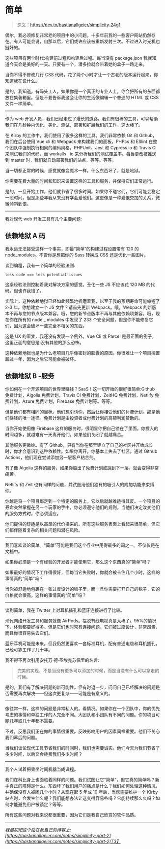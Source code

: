 # 简单

> 原文：<https://dev.to/bastianallgeier/simplicity-24g1>

偶尔，我必须修复非常老的项目中的小问题。十多年前我的一些客户网站仍然存在。有人可能会说，自那以后，它们或许应该被重新发射三次。不过进入时光机也挺好的。

这些项目有两个时代:构建前过程和构建后过程。每当没有 package.json 我就知道今天会是美好的一天。只要有一个，潘多拉就会带着她的盒子一路走来。

当你不得不修改几行 CSS 代码，花了两个小时才让一个古老的版本运行起来，你知道我在说什么。

是的，我知道，有码头工人，如果你是一个真正的专业人士，你会把所有的东西都放在集装箱里。但是不要告诉我这会让你的生活像编辑一个普通的 HTML 或 CSS 文件一样简单。

* * *

作为 web 开发人员，我们已经走过了漫长的道路。我们有很棒的工具，可以帮助我们在几秒钟内优化、美化、测试、部署和扩展我们的工作，这太棒了。

在 Kirby 的工作中，我们使用了很多这样的工具。我们非常依赖 Git 和 Github，我们在后台使用 Vue cli 和 Webpack 来构建我们的面板，PHPcs 和 ESlint 在整个团队中强制执行相同的编码风格，PHPUnit、Jest 和 Cypress.io 和 Travis CI 来测试我们的代码，而 workalls . io 来分析我们的测试覆盖率。每当更改被推送到 master 时，我们就自动部署我们的站点。等等。等等。

当一切都正常的时候，感觉就像变魔术一样。什么东西坏了，就是地狱。

你需要花费大量的时间和知识来设置这样的工具和服务，并保持它们正常运行。

是的，一旦开始工作，他们就节省了很多时间。如果你不碰它们，它们可能会稳定一段时间。但是那些年我从来没有学会爱他们。这更像是一种爱恨交加的关系，微微倾斜到恨。

* * *

我对现代 web 开发工具有几个主要问题:

## 依赖地狱 A 码

我永远无法接受这样一个事实，即最“简单”的构建过程设置带有 120 的 node_modules。不管你是想把你的 Sass 转换成 CSS 还是优化一些图片。

谈到编程，我有一个简单的经验法则:

```
less code === less potential issues 
```

这条经验法则控制着我对解决方案的感觉。丑化一些 JS 不应该花 120 MB 的代码。但也许我错了。

实际上，这种依赖地狱已经如此频繁地折磨着我，以至于我的预期寿命可能缩短了 2-3 年。你想建立一个 JS 文件？请首先更新 Webpack。哦，Webpack 的新版本不再与您的节点版本兼容。哦，您的新节点版本不再与其他依赖项兼容。哦，现在你在所有的 node _ modules 中发现了 233 个安全问题，但是你不能修复它们，因为这会破坏一些完全不相关的东西。

这是 UX 的噩梦，我还没有发现一个例外。Vue Cli 或 Parcel 是最正面的例子，这里正面的意思是:没有其他的那么恐怖。

这种依赖地狱也是为什么老项目几乎像密封的胶囊的原因。你很难让一个项目搁置超过一年，因为之后它可能会被破坏。

## 依赖地狱 B -服务

你如何在一个开源项目的世界里赚钱？SaaS！这一切开始的很好很简单:Github 免费计划，Algolia 免费计划，Travis CI 免费计划，ZeitHQ 免费计划，Netlify 免费计划，Azure 免费计划，Firebase 免费计划等。等等。

但是他们都有相同的目标。他们想引诱你，然后让你接受他们的付费计划。那是他们赚钱的唯一途径。免费计划是由投资者或付费计划的高额利润赞助的。

当你开始使用像 Firebase 这样的服务时，很明显你把自己锁在了里面。你投入的时间越多，就越难有一天离开他们。如果他们关闭了就越痛苦。

其他服务更微妙。有了 Github，只有当你在那里建立了自己的社区并开始成长时，你才会意识到这种依赖性。如果你离开，你基本上失去了社区。通过 Github Actions，他们现在尝试添加另一层客户粘合剂。

有了像 Algolia 这样的服务，如果你超出了免费计划或跳到下一层，就会变得非常痛苦。

Netlify 和 Zeit 也有同样的问题，并试图用他们独有的吸引人的附加功能来束缚你。

你越是将一个项目绑定到一个特定的服务上，它以后就越难适得其反。一个项目的寿命突然掌握在另一个玩家的手中，你必须遵守他们的规则。当他们决定改变他们的服务方式时，你必须适应。

他们提供的舒适是以高昂的代价换来的。所有这些服务表面上看起来很简单，但它们都伴随着复杂的相关问题和潜在风险。

* * *

我们喜欢谈论简单。“简单”可能是我们这个行业中用得最多的词之一。不仅仅是在文档中。

如果你必须是一个有经验的开发者才能使用它，那么这个东西真的“简单”吗？

如果最好的情况下工作得很好，但每当它失败时，你就会被卡住几个小时，这样的事情真的“简单”吗？

当你被舒适地包裹在一张过度设计的毯子里，而一旦你需要打开自己的毯子，它的价格就会很高，这样的事情真的“简单”吗？

* * *

谈到简单，我在 Twitter 上对耳机插孔和蓝牙连接进行了比较。

现代网络开发工具和服务就像 AirPods。摆脱有线电视真是太棒了。95%的情况下，体验都要好得多。但是它们也时常有连接问题，它们被过度设计，非常昂贵，而且你很容易失去它们。

蓝牙耳机可能是未来。但我仍然更喜欢一套标准耳机，配有普通电缆和耳机插孔，已经可靠工作了几十年。

我不得不再次引用安托万·德·圣埃克苏佩里的名言:

> 完美的实现，不是当没有更多可以添加的时候，而是当没有什么可以拿走的时候。

是的，我们有了解决问题的新可能性。但有时退一步，问问自己已经解决的问题是否需要再次解决——但这次更复杂——可能是有意义的。

* * *

像往常一样，这样的问题是非常私人的。看情况。如果你在一个团队中，你的优先考虑的事情和单独工作的人完全不同。大团队和小团队有不同的问题。你的项目可能几年或几十年都不需要。

不过，反思我们正在做的事情很重要。反映影响用户的因素同样重要。他们不关心我们幕后的问题。

当我们谈论现代工具节省我们的时间时，我们也需要诚实。他们今天为我们节省了多少时间，以后又会耗费我们多少时间？

* * *

我个人试着把乘坐时间机器当成课程。

我们在科比身上也面临着同样的问题。我们试图让它“简单”，但它真的简单吗？新手真正的障碍是什么。东西坏了我们用户的痛点是什么？我们如何处理这种情况，并确保没有人被困几个小时？从现在起 5 年或 10 年后，当您需要维护一个 Kirby 站点时，会发生什么呢？我们能想办法让这变得容易些吗？它能持续那么久吗？如何才能避免用户被锁定？等等。

所有这些问题对我来说都很重要，因为它们是我自己欣赏的软件品质。

* * *

*我最初把这个贴在我自己的博客上:[https://bastianallgeier.com/notes/simplicity-part-2](https://bastianallgeier.com/notes/simplicity-part-2)T3】*